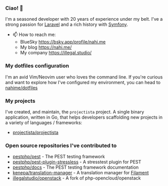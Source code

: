 ### Ciao! 👋

I'm a seasoned developer with 20 years of experience under my belt. I've a strong passion for [Laravel](https://github.com/laravel/laravel) and a rich history with [Symfony](https://github.com/symfony/symfony).

- 📫 How to reach me:
  - BlueSky https://bsky.app/profile/nahi.me
  - My blog https://nahi.me/
  - My company https://illegal.studio/

### My dotfiles configuration

I'm an avid Vim/Neovim user who loves the command line. If you're curious and want to explore how I've configured my environment, you can head to 
[nahime/dotfiles](https://github.com/nahime0/dotfiles)

### My projects

I've created, and maintain, the `projectista` project. A single binary application, written in Go,
that helps developers scaffolding new projects in a variety of languages / frameworks: 

- [projectista/projectista](https://github.com/projectista/projectista)

### Open source repositories I've contributed to

- [pestphp/pest](https://github.com/pestphp/pest/commits?author=nahime0) - The PEST testing framework
- [pestphp/pest-plugin-stressless](https://github.com/pestphp/pest-plugin-stressless/commits?author=nahime0) - A stresstest plugin for PEST
- [pestphp/docs](https://github.com/pestphp/docs/commits?author=nahime0) - The PEST testing framework documentation
- [kenepa/translation-manager](https://github.com/kenepa/translation-manager/commits?author=nahime0) - A translation manager for [Filament](https://filamentphp.com/)
- [illegalstudio/openstack](https://github.com/illegalstudio/openstack/commits?author=nahime0) - A fork of php-opencloud/openstack

<!--
**illegalvuppi/illegalvuppi** is a ✨ _special_ ✨ repository because its `README.md` (this file) appears on your GitHub profile.

Here are some ideas to get you started:

- 🔭 I’m currently working on ...
- 🌱 I’m currently learning ...
- 👯 I’m looking to collaborate on ...
- 🤔 I’m looking for help with ...
- 💬 Ask me about ...
- 📫 How to reach me: ...
- 😄 Pronouns: ...
- ⚡ Fun fact: ...
-->
